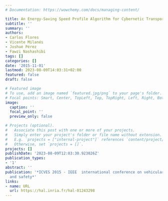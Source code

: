 ```yaml
---
# Documentation: https://wowchemy.com/docs/managing-content/

title: An Energy-Saving Speed Profile Algorithm for Cybernetic Transport Systems
subtitle: ''
summary: ''
authors:
- Carlos Flores
- Vicente Milanés
- Joshué Pérez
- Fawzi Nashashibi
tags: []
categories: []
date: '2015-11-01'
lastmod: 2023-08-09T14:03:31+02:00
featured: false
draft: false

# Featured image
# To use, add an image named `featured.jpg/png` to your page's folder.
# Focal points: Smart, Center, TopLeft, Top, TopRight, Left, Right, BottomLeft, Bottom, BottomRight.
image:
  caption: ''
  focal_point: ''
  preview_only: false

# Projects (optional).
#   Associate this post with one or more of your projects.
#   Simply enter your project's folder or file name without extension.
#   E.g. `projects = ["internal-project"]` references `content/project/deep-learning/index.md`.
#   Otherwise, set `projects = []`.
projects: []
publishDate: '2023-08-09T12:03:30.923026Z'
publication_types:
- '1'
abstract: ''
publication: '*ICVES 2015 - IEEE  international conference on vehicular electronics
  and safety*'
links:
- name: URL
  url: https://hal.inria.fr/hal-01243298
---
```

